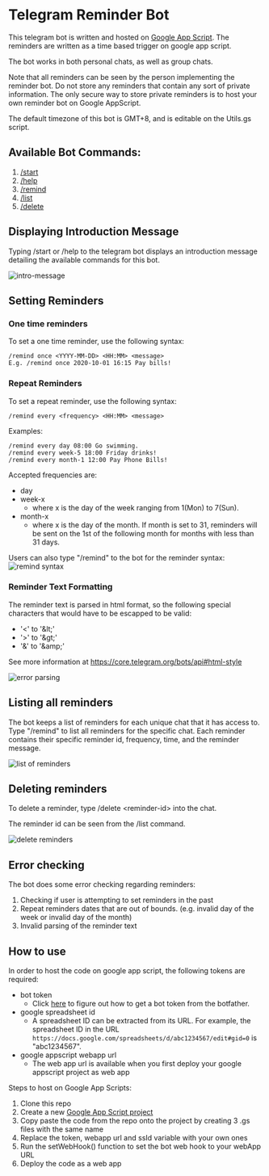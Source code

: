 # Telegram Reminder Bot

This telegram bot is written and hosted on [Google App Script](https://www.script.google.com). The reminders are written as a time based trigger on google app script.

The bot works in both personal chats, as well as group chats.

Note that all reminders can be seen by the person implementing the reminder bot. Do not store any reminders that contain any sort of private information. The only secure way to store private reminders is to host your own reminder bot on Google AppScript.

The default timezone of this bot is GMT+8, and is editable on the Utils.gs script.

## Available Bot Commands:

1. [/start](#Displaying-Introduction-Message)
2. [/help](#Displaying-Introduction-Message)
3. [/remind](#Setting-Reminders)
4. [/list](#Listing-all-reminders)
5. [/delete](#Deleting-reminders)

## Displaying Introduction Message

Typing /start or /help to the telegram bot displays an introduction message detailing the available commands for this bot.

![intro-message](images/start.PNG)

## Setting Reminders

### One time reminders

To set a one time reminder, use the following syntax:

```
/remind once <YYYY-MM-DD> <HH:MM> <message>
E.g. /remind once 2020-10-01 16:15 Pay bills!
```

### Repeat Reminders

To set a repeat reminder, use the following syntax:

```
/remind every <frequency> <HH:MM> <message>
```

Examples:

```
/remind every day 08:00 Go swimming.
/remind every week-5 18:00 Friday drinks!
/remind every month-1 12:00 Pay Phone Bills!
```

Accepted frequencies are:

* day
* week-x
  * where x is the day of the week ranging from 1(Mon) to 7(Sun).
* month-x
  * where x is the day of the month. If month is set to 31, reminders will be sent on the 1st of the following month for months with less than 31 days.

Users can also type "/remind" to the bot for the reminder syntax:
![remind syntax](images/remind.PNG)

### Reminder Text Formatting

The reminder text is parsed in html format, so the following special characters that would have to be escapped to be valid:

* '<' to '\&lt;'
* '>' to '\&gt;'
* '&' to '\&amp;'

See more information at https://core.telegram.org/bots/api#html-style

![error parsing](images/html_parsing.PNG)

## Listing all reminders

The bot keeps a list of reminders for each unique chat that it has access to.
Type "/remind" to list all reminders for the specific chat.
Each reminder contains their specific reminder id, frequency, time, and the reminder message.

![list of reminders](images/list.PNG)

## Deleting reminders

To delete a reminder, type /delete \<reminder-id> into the chat.

The reminder id can be seen from the /list command.

![delete reminders](images/delete.PNG)

## Error checking

The bot does some error checking regarding reminders:

1. Checking if user is attempting to set reminders in the past
2. Repeat reminders dates that are out of bounds. (e.g. invalid day of the week or invalid day of the month)
3. Invalid parsing of the reminder text

## How to use

In order to host the code on google app script, the following tokens are required:

* bot token
  * Click [here](https://www.siteguarding.com/en/how-to-get-telegram-bot-api-token) to figure out how to get a bot token from the botfather.
* google spreadsheet id
  * A spreadsheet ID can be extracted from its URL. For
    example, the spreadsheet ID in the URL `https://docs.google.com/spreadsheets/d/abc1234567/edit#gid=0` is "abc1234567".
* google appscript webapp url
  * The web app url is available when you first deploy your google appscript project as web app

Steps to host on Google App Scripts:

1. Clone this repo
2. Create a new [Google App Script project](https://www.script.google.com)
3. Copy paste the code from the repo onto the project by creating 3 .gs files with the same name
4. Replace the token, webapp url and ssId variable with your own ones
5. Run the setWebHook() function to set the bot web hook to your webApp URL
6. Deploy the code as a web app




